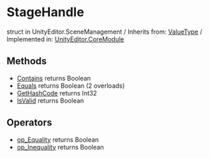 # StageHandle
struct in UnityEditor.SceneManagement
 / Inherits from: <a href="https://docs.unity3d.com/6000.1/Documentation/ScriptReference/ValueType.html">ValueType</a> / Implemented in: <a href="https://docs.unity3d.com/6000.1/Documentation/ScriptReference/UnityEditor.CoreModule.html">UnityEditor.CoreModule</a>

## Methods
- <a href="https://docs.unity3d.com/6000.1/Documentation/ScriptReference/StageHandle.Contains.html">Contains</a> returns Boolean
- <a href="https://docs.unity3d.com/6000.1/Documentation/ScriptReference/StageHandle.Equals.html">Equals</a> returns Boolean (2 overloads)
- <a href="https://docs.unity3d.com/6000.1/Documentation/ScriptReference/StageHandle.GetHashCode.html">GetHashCode</a> returns Int32
- <a href="https://docs.unity3d.com/6000.1/Documentation/ScriptReference/StageHandle.IsValid.html">IsValid</a> returns Boolean

## Operators
- <a href="https://docs.unity3d.com/6000.1/Documentation/ScriptReference/StageHandle.op_Equality.html">op_Equality</a> returns Boolean
- <a href="https://docs.unity3d.com/6000.1/Documentation/ScriptReference/StageHandle.op_Inequality.html">op_Inequality</a> returns Boolean
